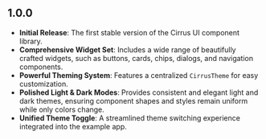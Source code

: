 ## 1.0.0

* **Initial Release**: The first stable version of the Cirrus UI component library.
* **Comprehensive Widget Set**: Includes a wide range of beautifully crafted widgets, such as buttons, cards, chips, dialogs, and navigation components.
* **Powerful Theming System**: Features a centralized `CirrusTheme` for easy customization.
* **Polished Light & Dark Modes**: Provides consistent and elegant light and dark themes, ensuring component shapes and styles remain uniform while only colors change.
* **Unified Theme Toggle**: A streamlined theme switching experience integrated into the example app.
